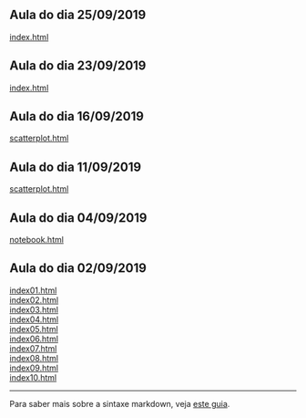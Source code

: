 ## Aula do dia 25/09/2019

[index.html](d3_crossfilter_2/index.html)<br>


## Aula do dia 23/09/2019

[index.html](d3_crossfilter/d3-com-crossfilter-e-dc-js/index.html)<br>

## Aula do dia 16/09/2019

[scatterplot.html](d3_update/scatterplot.html)<br>

## Aula do dia 11/09/2019

[scatterplot.html](d3_scale/scatterplot.html)<br>

## Aula do dia 04/09/2019

[notebook.html](d3_intro/notebook.html)<br>

## Aula do dia 02/09/2019

[index01.html](basic/index01.html)<br>
[index02.html](basic/index02.html)<br>
[index03.html](basic/index03.html)<br>
[index04.html](basic/index04.html)<br>
[index05.html](basic/index05.html)<br>
[index06.html](basic/index06.html)<br>
[index07.html](basic/index07.html)<br>
[index08.html](basic/index08.html)<br>
[index09.html](basic/index09.html)<br>
[index10.html](basic/index10.html)<br>


---

Para saber mais sobre a sintaxe markdown, veja [este guia](https://guides.github.com/features/mastering-markdown/).
